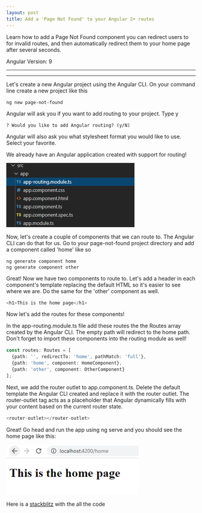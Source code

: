 ```yaml
---
layout: post
title: Add a 'Page Not Found' to your Angular 2+ routes
---
```


Learn how to add a Page Not Found component you can redirect users to for invalid routes, and then automatically redirect them to your home page after several seconds.

Angular Version: 9

----
****

Let's create a new Angular project using the Angular CLI.   On your command line create a new project like this

```
ng new page-not-found
```

Angular will ask you if you want to add routing to your project.  Type y

```
? Would you like to add Angular routing? (y/N)
```

Angular will also ask you what stylesheet format you would like to use.   Select your favorite.

We already have an Angular application created with support for routing!  

![routing](../images/routing-set-up.png)

Now, let's create a couple of components that we can route to.  The Angular CLI can do that for us.   Go to your page-not-found project directory and add a component called 'home' like so

```
ng generate component home
ng generate component other
```

Great!  Now we have two components to route to.  Let's add a header in each component's template replacing the default HTML so it's easier to see where we are.  Do the same for the 'other' component as well.

```typescript
<h1>This is the home page</h1>
```

Now let's add the routes for these components!

In the app-routing.module.ts file add these routes the the Routes array created by the Angular CLI. The empty path will redirect to the home path.   Don't forget to import these components into the routing module as well!

```typescript
const routes: Routes = [
  {path: '', redirectTo: 'home', pathMatch: 'full'},
  {path: 'home', component: HomeComponent},
  {path: 'other', component: OtherComponent}
];
```

Next, we add the router outlet to app.component.ts.   Delete the default template the Angular CLI created and replace it with the router outlet.  The router-outlet tag acts as a placeholder that Angular dynamically fills with your content based on the current router state.

```typescript
<router-outlet></router-outlet>
```

Great!  Go head and run the app using ng serve and you should see the home page like this:

![home page](../images/home-page.png)

Here is a [stackblitz](https://stackblitz.com/edit/angular-ivy-medwvu) with the all the code
